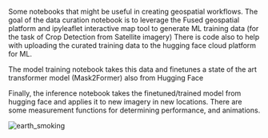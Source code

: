 Some notebooks that might be useful in creating geospatial workflows. 
The goal of the data curation notebook is to leverage the Fused geospatial platform 
and ipyleaflet interactive map tool to generate ML training data (for the task of Crop Detection from Satellite imagery)
There is code also to help with uploading the curated training data to the hugging face cloud platform for ML.

The model training notebook takes this data and finetunes a state of the art transformer model (Mask2Former) 
also from Hugging Face

Finally, the inference notebook takes the finetuned/trained model from hugging face and applies it 
to new imagery in new locations. There are some measurement functions for determining performance, and animations.

![earth_smoking](https://github.com/user-attachments/assets/3b8e5847-3111-4cc8-b2fc-c43caa4e4eef)

